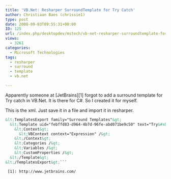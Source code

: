 ```yaml
---
title: 'VB.Net: Resharper SurroundTemplate for Try Catch'
author: Christiaan Baes (chrissie1)
type: post
date: 2008-09-03T09:55:31+00:00
ID: 125
url: /index.php/desktopdev/mstech/vb-net-resharper-surroundtemplate-for-tr/
views:
  - 3261
categories:
  - Microsoft Technologies
tags:
  - resharper
  - surround
  - template
  - vb.net

---
```

Apparently someone at [JetBrains][1] forgot to add a surround template for Try catch in VB.Net. It is there for C#. So I created it for myself.

This is the xml. Just save it in a file and import it in resharper.

```xml
&lt;TemplatesExport family="Surround Templates"&gt;
  &lt;Template uid="febffd83-d964-4b7d-96fe-abd071be9c50" text="Try&#xD;&#xA;	$SELECTION$&#xD;&#xA;Catch ex As Exception&#xD;&#xA;&#xD;&#xA;End Try" shortcut="" description="Try...Catch" reformat="true" shortenQualifiedReferences="true"&gt;
    &lt;Context&gt;
      &lt;VBContext context="Expression" /&gt;
    &lt;/Context&gt;
    &lt;Categories /&gt;
    &lt;Variables /&gt;
    &lt;CustomProperties /&gt;
  &lt;/Template&gt;
&lt;/TemplatesExport&gt;```

 [1]: http://www.jetbrains.com/